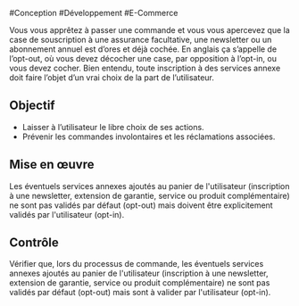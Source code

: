 
#Conception #Développement #E-Commerce

Vous vous apprêtez à passer une commande et vous vous apercevez que la case de souscription à une assurance facultative, une newsletter ou un abonnement annuel est d’ores et déjà cochée. En anglais ça s’appelle de l’opt-out, où vous devez décocher une case, par opposition à l’opt-in, ou vous devez cocher. Bien entendu, toute inscription à des services annexe doit faire l’objet d’un vrai choix de la part de l’utilisateur.


## Objectif

* Laisser à l’utilisateur le libre choix de ses actions.
* Prévenir les commandes involontaires et les réclamations associées.

## Mise en œuvre

Les éventuels services annexes ajoutés au panier de l'utilisateur (inscription à une newsletter, extension de garantie, service ou produit complémentaire) ne sont pas validés par défaut (opt-out) mais doivent être explicitement validés par l'utilisateur (opt-in).

## Contrôle

Vérifier que, lors du processus de commande, les éventuels services annexes ajoutés au panier de l'utilisateur (inscription à une newsletter, extension de garantie, service ou produit complémentaire) ne sont pas validés par défaut (opt-out) mais sont à valider par l'utilisateur (opt-in).

